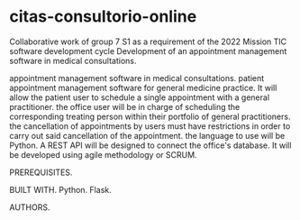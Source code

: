 # citas-consultorio-online
Collaborative work of group 7 S1 as a requirement of the 2022 Mission TIC software development cycle Development of an appointment management software in medical consultations.

appointment management software in medical consultations. patient appointment management software for general medicine practice. It will allow the patient user to schedule a 
single appointment with a general practitioner. the office user will be in charge of scheduling the corresponding treating person within their portfolio 
of general practitioners. the cancellation of appointments by users must have restrictions in order to carry out said cancellation of the appointment. 
the language to use will be Python. 
A REST API will be designed to connect the office's database. 
It will be developed using agile methodology or SCRUM.

PREREQUISITES.

BUILT WITH. Python. Flask.

AUTHORS.
